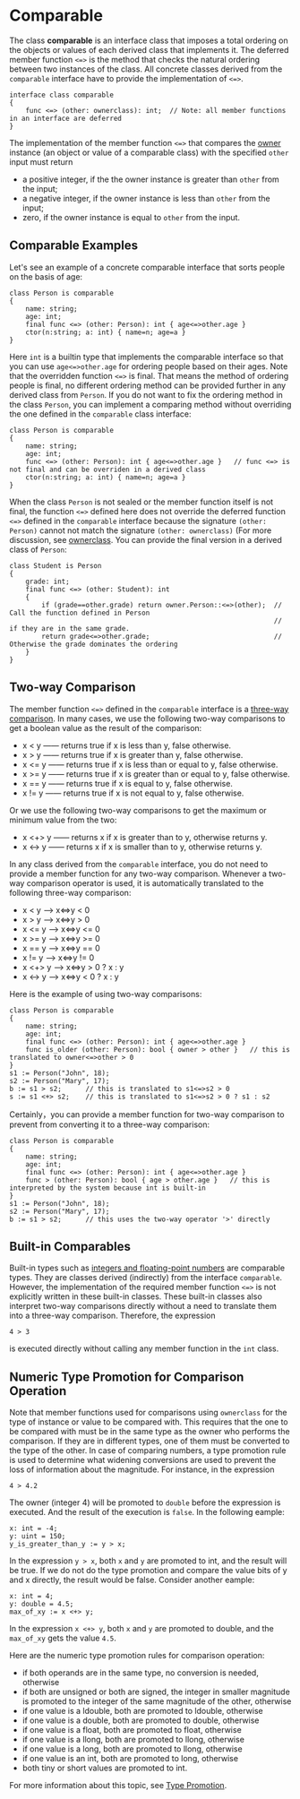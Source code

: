 # Comparable

The class **comparable** is an interface class that imposes a total ordering on the objects or values of each derived class that implements it. The deferred member function `<=>` is the method that checks the natural ordering between two instances of the class. All concrete classes derived from the `comparable` interface have to provide the implementation of `<=>`.
```altro
interface class comparable
{
    func <=> (other: ownerclass): int;  // Note: all member functions in an interface are deferred
}
```
The implementation of the member function `<=>` that compares the [owner](SelfAndOwner.md) instance (an object or value of a comparable class) with the specified `other` input must return
* a positive integer, if the the owner instance is greater than `other` from the input;
* a negative integer, if the owner instance is less than `other` from the input;
* zero, if the owner instance is equal to `other` from the input.

## Comparable Examples

Let's see an example of a concrete comparable interface that sorts people on the basis of age:
```altro
class Person is comparable
{
    name: string;
    age: int;
    final func <=> (other: Person): int { age<=>other.age }
    ctor(n:string; a: int) { name=n; age=a }
}
```
Here `int` is a builtin type that implements the comparable interface so that you can use `age<=>other.age` for ordering people based on their ages. Note that the overridden function `<=>` is final. That means the method of ordering people is final, no different ordering method can be provided further in any derived class from `Person`. If you do not want to fix the ordering method in the class `Person`, you can implement a comparing method without overriding the one defined in the `comparable` class interface:
```altro
class Person is comparable
{
    name: string;
    age: int;
    func <=> (other: Person): int { age<=>other.age }   // func <=> is not final and can be overriden in a derived class
    ctor(n:string; a: int) { name=n; age=a }
}
```
When the class `Person` is not sealed or the member function itself is not final, the function `<=>` defined here does not override the deferred function `<=>` defined in the `comparable` interface because the signature `(other: Person)` cannot not match the signature `(other: ownerclass)` (For more discussion, see [ownerclass](SelfAndOwner.md). You can provide the final version in a derived class of `Person`:
```altro
class Student is Person
{
    grade: int;
    final func <=> (other: Student): int
    {
        if (grade==other.grade) return owner.Person::<=>(other);  // Call the function defined in Person
                                                                  // if they are in the same grade.
        return grade<=>other.grade;                               // Otherwise the grade dominates the ordering
    }
}
```

## Two-way Comparison

The member function `<=>` defined in the `comparable` interface is a [three-way comparison](https://en.wikipedia.org/wiki/Three-way_comparison). In many cases, we use the following two-way comparisons to get a boolean value as the result of the comparison:
* x < y	  ―― returns true if x is less than y, false otherwise.
* x > y	  ―― returns true if x is greater than y, false otherwise.
* x <= y  ―― returns true if x is less than or equal to y, false otherwise.
* x >= y  ―― returns true if x is greater than or equal to y, false otherwise.
* x == y  ―― returns true if x is equal to y, false otherwise.
* x != y  ―― returns true if x is not equal to y, false otherwise.

Or we use the following two-way comparisons to get the maximum or minimum value from the two:
* x <+> y  ―― returns x if x is greater than to y, otherwise returns y.
* x <-> y  ―― returns x if x is smaller than to y, otherwise returns y.

In any class derived from the `comparable` interface, you do not need to provide a member function for any two-way comparison. Whenever a two-way comparison operator is used, it is automatically translated to the following three-way comparison:
* x < y	  ⟶  x<=>y < 0
* x > y	  ⟶  x<=>y > 0
* x <= y  ⟶  x<=>y <= 0
* x >= y  ⟶  x<=>y >= 0
* x == y  ⟶  x<=>y == 0
* x != y  ⟶  x<=>y != 0
* x <+> y  ⟶  x<=>y > 0 ? x : y
* x <-> y  ⟶  x<=>y < 0 ? x : y

Here is the example  of using two-way comparisons:
```altro
class Person is comparable
{
    name: string;
    age: int;
    final func <=> (other: Person): int { age<=>other.age }
    func is_older (other: Person): bool { owner > other }   // this is translated to owner<=>other > 0
}
s1 := Person("John", 18);
s2 := Person("Mary", 17);
b := s1 > s2;      // this is translated to s1<=>s2 > 0
s := s1 <+> s2;    // this is translated to s1<=>s2 > 0 ? s1 : s2
```
Certainly，you can provide a member function for two-way comparison to prevent from converting it to a three-way comparison:
```altro
class Person is comparable
{
    name: string;
    age: int;
    final func <=> (other: Person): int { age<=>other.age }
    func > (other: Person): bool { age > other.age }   // this is interpreted by the system because int is built-in
}
s1 := Person("John", 18);
s2 := Person("Mary", 17);
b := s1 > s2;      // this uses the two-way operator '>' directly
```

## Built-in Comparables

Built-in types such as [integers and floating-point numbers](TypeNumeric.md) are comparable types. They are classes derived (indirectly) from the interface `comparable`. However, the implementation of the required member function `<=>` is not explicitly written in these built-in classes. These built-in classes also interpret two-way comparisons directly without a need to translate them into a three-way comparison. Therefore, the expression
```altro
4 > 3
```
is executed directly without calling any member function in the `int` class.

## Numeric Type Promotion for Comparison Operation

Note that member functions used for comparisons using `ownerclass` for the type of instance or value to be compared with. This requires that the one to be compared with must be in the same type as the owner who performs the comparison. If they are in different types, one of them must be converted to the type of the other. In case of comparing numbers, a type promotion rule is used to determine what widening conversions are used to prevent the loss of information about the magnitude. For instance, in the expression
```altro
4 > 4.2
```
The owner (integer 4) will be promoted to `double` before the expression is executed. And the result of the execution is `false`. In the following eample:
```altro
x: int = -4;
y: uint = 150;
y_is_greater_than_y := y > x;
```
In the expression `y > x`, both `x` and `y` are promoted to int, and the result will be true. If we do not do the type promotion and compare the value bits of y and x directly, the result would be false. Consider another eample:
```altro
x: int = 4;
y: double = 4.5;
max_of_xy := x <+> y;
```
In the expression `x <+> y`, both `x` and `y` are promoted to double, and the `max_of_xy` gets the value `4.5`.

Here are the numeric type promotion rules for comparison operation:

* if both operands are in the same type, no conversion is needed, otherwise
* if both are unsigned or both are signed, the integer in smaller magnitude is promoted to the integer of the same magnitude of the other, otherwise
* if one value is a ldouble, both are promoted to ldouble, otherwise
* if one value is a double, both are promoted to double, otherwise
* if one value is a float, both are promoted to float, otherwise
* if one value is a llong, both are promoted to llong, otherwise
* if one value is a long, both are promoted to llong, otherwise
* if one value is an int, both are promoted to long, otherwise
* both tiny or short values are promoted to int.

For more information about this topic, see [Type Promotion](TypePromotion.md).



